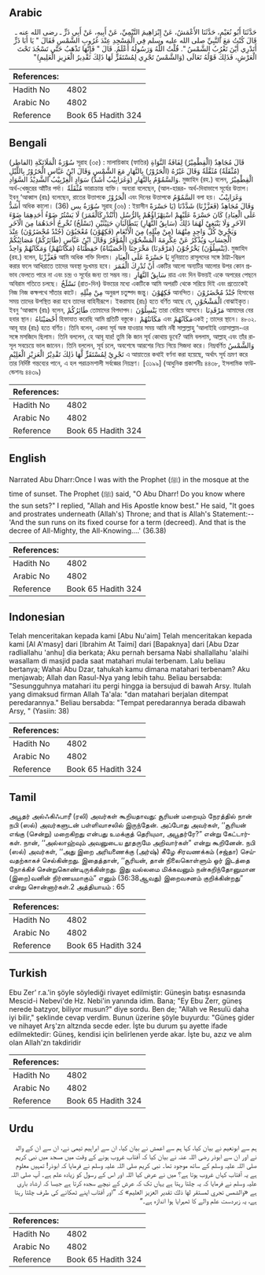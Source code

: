 ## Arabic


<div dir="rtl" lang="ar" style={{fontSize:'larger',backgroundColor:'#f8f9fa',padding:20}}>
حَدَّثَنَا أَبُو نُعَيْمٍ، حَدَّثَنَا الأَعْمَشُ، عَنْ إِبْرَاهِيمَ التَّيْمِيِّ، عَنْ أَبِيهِ، عَنْ أَبِي ذَرٍّ ـ رضى الله عنه ـ قَالَ كُنْتُ مَعَ النَّبِيِّ صلى الله عليه وسلم فِي الْمَسْجِدِ عِنْدَ غُرُوبِ الشَّمْسِ فَقَالَ ‏"‏ يَا أَبَا ذَرٍّ أَتَدْرِي أَيْنَ تَغْرُبُ الشَّمْسُ ‏"‏‏.‏ قُلْتُ اللَّهُ وَرَسُولُهُ أَعْلَمُ‏.‏ قَالَ ‏"‏ فَإِنَّهَا تَذْهَبُ حَتَّى تَسْجُدَ تَحْتَ الْعَرْشِ، فَذَلِكَ قَوْلُهُ تَعَالَى ‏(‏وَالشَّمْسُ تَجْرِي لِمُسْتَقَرٍّ لَهَا ذَلِكَ تَقْدِيرُ الْعَزِيزِ الْعَلِيمِ‏)‏‏"‏
</div>
<div style={{backgroundColor:'#f8f9fa',padding:20, marginBottom: 10}}><table> <thead> <tr> <th>References:</th> <th></th> </tr> </thead> <tbody><tr><td>Hadith No</td><td>4802</td></tr><tr><td>Arabic No</td><td>4802</td></tr><tr><td>Reference</td><td>Book 65 Hadith 324</td></tr></tbody></table></div>

## Bengali


<div dir="ltr" lang="bn" style={{fontSize:'larger',backgroundColor:'#f8f9fa',padding:20}}>
سُوْرَةُ الْمَلَائِكَةِ (الفاطر) সূরাহ (৩৫) : মালায়িকাহ (ফাতির) قَالَ مُجَاهِدٌ (الْقِطْمِيْرُ) لِفَافَةُ النَّوَاةِ (مُثْقَلَةٌ) مُثَقَّلَةٌ وَقَالَ غَيْرُهُ (الْحَرُوْرُ) بِالنَّهَارِ مَعَ الشَّمْسِ وَقَالَ ابْنُ عَبَّاسٍ الْحَرُوْرُ بِاللَّيْلِ وَالسَّمُوْمُ بِالنَّهَارِ (وَغَرَابِيْبُ أَشَدُّ) سَوَادٍ الْغِرْبِيْبُ الشَّدِيْدُ السَّوَادِ. মুজাহিদ (রহ.) বলেন, الْقِطْمِيْرُ অর্থ-খেজুরের আঁটির পর্দা। مُثْقَلَةٌ ভারাক্রান্ত ব্যক্তি। অন্যরা বলেছেন, (আল-হারূর- অর্থ-দিবাভাগে সূর্যের উত্তাপ। ইবনু ‘আব্বাস (রাঃ) বলেছেন, রাতের উত্তাপকে الْحَرُوْرُ এবং দিনের উত্তাপকে السَّمُوْمُ বলা হয়। وَغَرَابِيْبُ أَشَدُّ অধিক কালো। (36) سُوْرَةُ يس সূরাহ (৩৬) : ইয়াসীন وَقَالَ مُجَاهِدٌ (فَعَزَّزْنَا) شَدَّدْنَا (يَا حَسْرَةً عَلَى الْعِبَادِ) كَانَ حَسْرَةً عَلَيْهِمْ اسْتِهْزَاؤُهُمْ بِالرُّسُلِ (أَنْتُدْرِكَالْقَمَرَ) لَا يَسْتُرُ ضَوْءُ أَحَدِهِمَا ضَوْءَ الآخَرِ وَلَا يَنْبَغِيْ لَهُمَا ذَلِكَ (سَابِقُ النَّهَارِ) يَتَطَالَبَانِ حَثِيْثَيْنِ (نَسْلَخُ) نُخْرِجُ أَحَدَهُمَا مِنَ الْآخَرِ وَيَجْرِيْ كُلُّ وَاحِدٍ مِنْهُمَا (مِنْ مِثْلِهِ) مِنَ الْأَنْعَامِ (فَكِهُوْنَ) مُعْجَبُوْنَ (جُنْدٌ مُحْضَرُوْنَ) عِنْدَ الْحِسَابِ وَيُذْكَرُ عَنْ عِكْرِمَةَ الْمَشْحُوْنِ الْمُوْقَرُ وَقَالَ ابْنُ عَبَّاسٍ (طَائِرُكُمْ) مَصَائِبُكُمْ (يَنْسِلُوْنَ) يَخْرُجُوْنَ (مَرْقَدِنَا) مَخْرَجِنَا (أَحْصَيْنَاهُ) حَفِظْنَاهُ (مَكَانَتُهُمْ) وَمَكَانُهُمْ وَاحِدٌ. মুজাহিদ (রহ.) বলেন, فَعَزَّزْنَا আমি অধিক শক্তি দিলাম। يَا حَسْرَةً عَلَى الْعِبَادِ দুনিয়াতে রাসূলদের সঙ্গে ঠাট্টা-বিদ্রূপ করার ফলে আখিরাতে তাদের অবস্থা দুঃখময় হবে। أَنْ تُدْرِكَ الْقَمَرَ একটির আলো অন্যটির আলোর উপর কোন প্রভাব ফেলতে পারে না এবং চন্দ্র ও সূর্যের জন্য তা সম্ভব নয়। سَابِقُ النَّهَارِ রাত্র এবং দিন উভয়ই একে অপরের পেছনে অবিরাম গতিতে চলছে। نَسْلَخُ (রাত-দিন) উভয়ের মধ্যে একটিকে আমি অপরটি থেকে সরিয়ে দিই এবং প্রত্যেকেই নিজ নিজ কক্ষপথে সাঁতার কাটে। مِنْ مِثْلِهِ অনুরূপ চতুষ্পদ জন্তু। فَكِهُوْنَ আনন্দিত। جُنْدٌ مُحْضَرُوْنَ হিসাবের সময় তাদের উপস্থিত করা হবে তাদের বাহিনীরূপে। ইকরামাহ (রাঃ) হতে বর্ণিত আছে যে, الْمَشْحُوْنِ বোঝাইকৃত। ইবনু ‘আব্বাস (রাঃ) বলেন, طَائِرُكُمْ তোমাদের বিপদাপদ। يَنْسِلُوْنَ তারা বেরিয়ে আসবে। مَرْقَدِنَا আমাদের বের হবার স্থান। أَحْصَيْنَاهُ হিফাযাত করেছি আমি প্রতিটি বস্তুকে। مَكَانَتُهُمْ এবং مَكَانُهُمْএকই ; তাদের স্থানে। ৪৮০২. আবূ যার (রাঃ) হতে বর্ণিত। তিনি বলেন, একদা সূর্য অস্ত যাওয়ার সময় আমি নবী সাল্লাল্লাহু ‘আলাইহি ওয়াসাল্লাম-এর সঙ্গে মসজিদে ছিলাম। তিনি বললেন, হে আবূ যার! তুমি কি জান সূর্য কোথায় ডুবে? আমি বললাম, আল্লাহ্ এবং তাঁর রাসূল সবচেয়ে ভাল জানেন। তিনি বললেন, সূর্য চলে, অবশেষে আরশের নিচে গিয়ে সিজদা করে। নিম্নবর্ণিত وَالشَّمْسُ تَجْرِيْ لِمُسْتَقَرٍّ لَّهَا ذٰلِكَ تَقْدِيْرُ الْعَزِيْزِ الْعَلِيْمِ এ আয়াতের কথাই বর্ণনা করা হয়েছে, অর্থাৎ সূর্য ভ্রমণ করে তার নির্দিষ্ট গন্তব্যের পানে, এ হল পরাক্রমশালী সর্বজ্ঞের নিয়ন্ত্রণ। [৩১৯৯] (আধুনিক প্রকাশনীঃ ৪৪৩৮, ইসলামিক ফাউন্ডেশনঃ ৪৪৩৯)
</div>
<div style={{backgroundColor:'#f8f9fa',padding:20, marginBottom: 10}}><table> <thead> <tr> <th>References:</th> <th></th> </tr> </thead> <tbody><tr><td>Hadith No</td><td>4802</td></tr><tr><td>Arabic No</td><td>4802</td></tr><tr><td>Reference</td><td>Book 65 Hadith 324</td></tr></tbody></table></div>

## English


<div dir="ltr" lang="en" style={{fontSize:'larger',backgroundColor:'#f8f9fa',padding:20}}>
Narrated Abu Dharr:Once I was with the Prophet (ﷺ) in the mosque at the time of sunset. The Prophet (ﷺ) said, "O Abu Dharr! Do you know where the sun sets?" I replied, "Allah and His Apostle know best." He said, "It goes and prostrates underneath (Allah's) Throne; and that is Allah's Statement:-- 'And the sun runs on its fixed course for a term (decreed). And that is the decree of All-Mighty, the All-Knowing....' (36.38)
</div>
<div style={{backgroundColor:'#f8f9fa',padding:20, marginBottom: 10}}><table> <thead> <tr> <th>References:</th> <th></th> </tr> </thead> <tbody><tr><td>Hadith No</td><td>4802</td></tr><tr><td>Arabic No</td><td>4802</td></tr><tr><td>Reference</td><td>Book 65 Hadith 324</td></tr></tbody></table></div>

## Indonesian


<div dir="ltr" lang="id" style={{fontSize:'larger',backgroundColor:'#f8f9fa',padding:20}}>
Telah menceritakan kepada kami [Abu Nu'aim] Telah menceritakan kepada kami [Al A'masy] dari [Ibrahim At Taimi] dari [Bapaknya] dari [Abu Dzar radliallahu 'anhu] dia berkata; Aku pernah bersama Nabi shallallahu 'alaihi wasallam di masjid pada saat matahari mulai terbenam. Lalu beliau bertanya; Wahai Abu Dzar, tahukah kamu dimana matahari terbenam? Aku menjawab; Allah dan Rasul-Nya yang lebih tahu. Beliau bersabda: "Sesungguhnya matahari itu pergi hingga ia bersujud di bawah Arsy. Itulah yang dimaksud firman Allah Ta'ala: "dan matahari berjalan ditempat peredarannya." Beliau bersabda: "Tempat peredarannya berada dibawah Arsy, " (Yasiin: 38)
</div>
<div style={{backgroundColor:'#f8f9fa',padding:20, marginBottom: 10}}><table> <thead> <tr> <th>References:</th> <th></th> </tr> </thead> <tbody><tr><td>Hadith No</td><td>4802</td></tr><tr><td>Arabic No</td><td>4802</td></tr><tr><td>Reference</td><td>Book 65 Hadith 324</td></tr></tbody></table></div>

## Tamil


<div dir="ltr" lang="ta" style={{fontSize:'larger',backgroundColor:'#f8f9fa',padding:20}}>
அபூதர் அல்ஃகிஃபாரீ (ரலி) அவர்கள் கூறியதாவது: சூரியன் மறையும் நேரத்தில் நான் நபி (ஸல்) அவர்களுடன் பள்ளிவாசலில் இருந்தேன். அப்போது அவர்கள், ‘‘சூரியன் எங்கு (சென்று) மறைகிறது என்பது உமக்குத் தெரியுமா, அபூதர்ரே?” என்று கேட்டார்கள். நான், ‘‘அல்லாஹ்வும் அவனுடைய தூதருமே அறிவார்கள்” என்று கூறினேன். நபி (ஸல்) அவர்கள், ‘‘அது இறை அரியணைக்கு (அர்ஷ்) கீழே சிரவணக்கம் (சஜ்தா) செய்வதற்காகச் செல்கின்றது. இதைத்தான், ‘‘சூரியன், தான் நிலைகொள்ளும் ஓர் இடத்தை நோக்கிச் சென்றுகொண்டிருக்கின்றது. இது வல்லமை மிக்கவனும் நன்கறிந்தோனுமான (இறை)வனின் நிர்ணயமாகும்” எனும் (36:38ஆவது) இறைவசனம் குறிக்கின்றது” என்று சொன்னார்கள்.2 அத்தியாயம் : 65
</div>
<div style={{backgroundColor:'#f8f9fa',padding:20, marginBottom: 10}}><table> <thead> <tr> <th>References:</th> <th></th> </tr> </thead> <tbody><tr><td>Hadith No</td><td>4802</td></tr><tr><td>Arabic No</td><td>4802</td></tr><tr><td>Reference</td><td>Book 65 Hadith 324</td></tr></tbody></table></div>

## Turkish


<div dir="ltr" lang="tr" style={{fontSize:'larger',backgroundColor:'#f8f9fa',padding:20}}>
Ebu Zer’ r.a.'in şöyle söylediği rivayet edilmiştir: Güneşin batışı esnasında Mescid-i Nebevi'de Hz. Nebi'in yanında idim. Bana; "Ey Ebu Zerr, güneş nerede batzyor, biliyor musun?" diye sordu. Ben de; "Allah ve Resulü daha iyi bilir," şeklinde cevap verdim. Bunun üzerine şöyle buyurdu: "Güneş gider ve nihayet Arş'zn altznda secde eder. İşte bu durum şu ayette ifade edilmektedir: Güneş, kendisi için belirlenen yerde akar. İşte bu, azız ve alım olan Allah'zn takdiridir
</div>
<div style={{backgroundColor:'#f8f9fa',padding:20, marginBottom: 10}}><table> <thead> <tr> <th>References:</th> <th></th> </tr> </thead> <tbody><tr><td>Hadith No</td><td>4802</td></tr><tr><td>Arabic No</td><td>4802</td></tr><tr><td>Reference</td><td>Book 65 Hadith 324</td></tr></tbody></table></div>

## Urdu


<div dir="rtl" lang="ur" style={{fontSize:'larger',backgroundColor:'#f8f9fa',padding:20}}>
ہم سے ابونعیم نے بیان کیا، کہا ہم سے اعمش نے بیان کیا، ان سے ابراہیم تیمی نے، ان سے ان کے والد نے اور ان سے ابوذر رضی اللہ عنہ نے بیان کیا کہ آفتاب غروب ہونے کے وقت میں مسجد میں نبی کریم صلی اللہ علیہ وسلم کے ساتھ موجود تھا۔ نبی کریم صلی اللہ علیہ وسلم نے فرمایا کہ ابوذر! تمہیں معلوم ہے یہ آفتاب کہاں غروب ہوتا ہے؟ میں نے عرض کیا اللہ اور اس کے رسول کو زیادہ علم ہے۔ آپ صلی اللہ علیہ وسلم نے فرمایا کہ یہ چلتا رہتا ہے یہاں تک کہ عرش کے نیچے سجدہ کرتا ہے جیسا کہ ارشاد باری ہے «والشمس تجري لمستقر لها ذلك تقدير العزيز العليم‏» کہ ”اور آفتاب اپنے ٹھکانے کی طرف چلتا رہتا ہے، یہ زبردست علم والے کا ٹھہرایا ہوا اندازہ ہے۔“
</div>
<div style={{backgroundColor:'#f8f9fa',padding:20, marginBottom: 10}}><table> <thead> <tr> <th>References:</th> <th></th> </tr> </thead> <tbody><tr><td>Hadith No</td><td>4802</td></tr><tr><td>Arabic No</td><td>4802</td></tr><tr><td>Reference</td><td>Book 65 Hadith 324</td></tr></tbody></table></div>